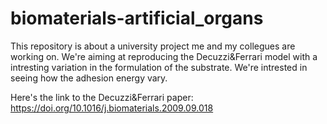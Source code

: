 # biomaterials-artificial_organs
This repository is about a university project me and my collegues are working on. We're aiming at reproducing the Decuzzi&amp;Ferrari model with a intresting variation in the formulation of the substrate. We're intrested in seeing how the adhesion energy vary.

Here's the link to the Decuzzi&Ferrari paper:
https://doi.org/10.1016/j.biomaterials.2009.09.018
